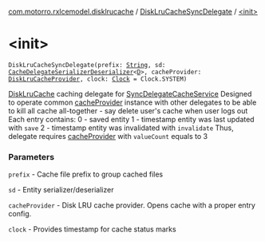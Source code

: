 [com.motorro.rxlcemodel.disklrucache](../index.md) / [DiskLruCacheSyncDelegate](index.md) / [&lt;init&gt;](./-init-.md)

# &lt;init&gt;

`DiskLruCacheSyncDelegate(prefix: `[`String`](https://kotlinlang.org/api/latest/jvm/stdlib/kotlin/-string/index.html)`, sd: `[`CacheDelegateSerializerDeserializer`](../../com.motorro.rxlcemodel.base.service/-cache-delegate-serializer-deserializer/index.md)`<`[`D`](index.md#D)`>, cacheProvider: `[`DiskLruCacheProvider`](-disk-lru-cache-provider/index.md)`, clock: `[`Clock`](../../com.motorro.rxlcemodel.base.entity/-clock/index.md)` = Clock.SYSTEM)`

[DiskLruCache](#) caching delegate for [SyncDelegateCacheService](../../com.motorro.rxlcemodel.base.service/-sync-delegate-cache-service/index.md)
Designed to operate common [cacheProvider](#) instance with other delegates to be able to kill all
cache all-together - say delete user's cache when user logs out
Each entry contains:
0 - saved entity
1 - timestamp entity was last updated with `save`
2 - timestamp entity was invalidated with `invalidate`
Thus, delegate requires [cacheProvider](#) with `valueCount` equals to 3

### Parameters

`prefix` - Cache file prefix to group cached files

`sd` - Entity serializer/deserializer

`cacheProvider` - Disk LRU cache provider. Opens cache with a proper entry config.

`clock` - Provides timestamp for cache status marks